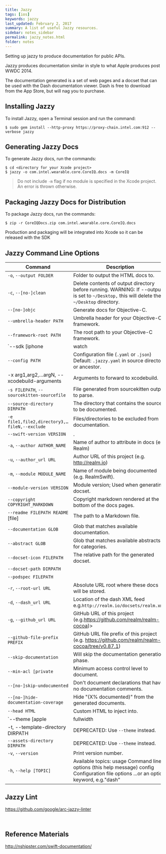```yaml
---
title: Jazzy 
tags: [ios]
keywords: jazzy 
last_updated: February 2, 2017
summary: A list of useful Jazzy resources.
sidebar: notes_sidebar
permalink: jazzy_notes.html
folder: notes 
---
```


Setting up jazzy to produce documentation for public APIs.

Jazzy produces documentation similar in style to what Apple produces post WWDC 2014.

The documentation generated is a set of web pages and a docset that can be used with the Dash documentation viewer. Dash is free to download from the App Store, but will nag you to purchase.

## Installing Jazzy

To install Jazzy, open a Terminal session and run the command:

~~~~
$ sudo gem install --http-proxy https://proxy-chain.intel.com:912 --verbose jazzy
~~~~

## Generating Jazzy Docs

To generate Jazzy docs, run the commands:

~~~~
$ cd <directory for your Xcode project>   
$ jazzy -o com.intel.wearable.core.CoreIQ.docs -m CoreIQ
~~~~

> Do not include `-m` flag if no module is specified in the Xcode project. An error is thrown otherwise. 

## Packaging Jazzy Docs for Distribution

To package Jazzy docs, run the commands:

~~~~
$ zip -r CoreIQDocs.zip com.intel.wearable.core.CoreIQ.docs 
~~~~

Production and packaging will be integrated into Xcode so it can be released with the SDK

## Jazzy Command Line Options

 Command      |  Description                      
 --------     |  ------------
`-o`, `--output FOLDER` | Folder to output the HTML docs to.                               
`-c`, `--[no-]clean`    | Delete contents of output directory before running. WARNING: If --output is set to `~/Desktop,` this will delete the `~/Desktop` directory.            
`--[no-]objc`         | Generate docs for Objective-C.    
`--umbrella-header PATH` | Umbrella header for your Objective-C framework.
`--framework-root PATH` | The root path to your Objective-C framework.
`--sdk [iphone|watch|appletv][os|simulator]|mac osx]` | The SDK for which your code should be built.
`--config PATH`       | Configuration file (`.yaml` or `.json`) Default: `.jazzy.yaml` in source directory or ancestor.  
-x arg1,arg2,…argN, --xcodebuild-arguments | Arguments to forward to xcodebuild.                       
`-s FILEPATH`, `--sourcekitten-sourcefile` | File generated from sourcekitten output to parse.
`--source-directory DIRPATH`    | The directory that contains the source to be documented.          
`-e file1,file2,directory3,…fileN,--exclude`  | Files/directories to be excluded from documentation.
`--swift-version VERSION` | .
`-a`, `--author AUTHOR_NAME` | Name of author to attribute in docs (e.g. Realm)
`-u`, `--author_url URL` | Author URL of this project (e.g. http://realm.io)    
`-m`, `--module MODULE_NAME` | Name of module being documented (e.g. RealmSwift).                
`--module-version VERSION` | Module version; Used when generating docset.              
`--copyright COPYRIGHT_MARKDOWN` | Copyright markdown rendered at the bottom of the docs pages.   
`--readme FILEPATH README` [file]   | The path to a Markdown file.                    
`--documentation GLOB` | Glob that matches available documentation.                  
`--abstract GLOB`     | Glob that matches available abstracts for categories.       
`--docset-icon FILEPATH` | The relative path for the generated docset.               
`--docset-path DIRPATH`         |                                   
`--podspec FILEPATH`  |                                   
`-r`, `--root-url URL`  | Absolute URL root where these docs will be stored.              
`-d`, `--dash_url URL`  | Location of the dash XML feed e.g.`http://realm.io/docsets/realm.xml`)       
`-g`, `--github_url URL` | GitHub URL of this project (e.g.https://github.com/realm/realm-cocoa)&gt;   
`--github-file-prefix PREFIX` | GitHub URL file prefix of this project (e.g. https://github.com/realm/realm-cocoa/tree/v0.87.1)         
`--skip-documentation` | Will skip the documentation generation phase.             
`--min-acl [private`  | Minimum access control level to document.
`--[no-]skip-undocumented` | Don't document declarations that have no documentation comments.
`--[no-]hide-documentation-coverage` | Hide "(X% documented)" from the generated documents.
`--head HTML`         | Custom HTML to inject into.
`--theme [apple | fullwidth | DIRPATH]` | Which theme to use. Specify either 'apple' (default),'fullwidth' or the path to your mustache templates and other assets for a custom theme.     
-t, --template-directory DIRPATH | DEPRECATED: Use `--theme` instead.  
`--assets-directory DIRPATH`  | DEPRECATED: Use `--theme` instead.                       
`-v`, `--version`   | Print version number. 
`-h`, `--help [TOPIC]`     | Available topics: usage Command line options (this help message) config Configuration file options ...or an option keyword, e.g."dash"                            

## Jazzy Lint

<https://github.com/google/arc-jazzy-linter>

 

## Reference Materials

<http://nshipster.com/swift-documentation/> 



